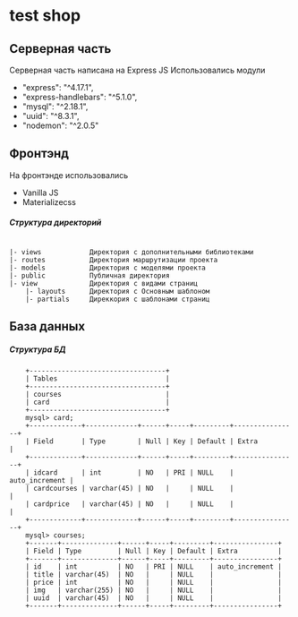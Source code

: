 # test shop

## Серверная часть

Серверная часть написана на Express JS
Использовались модули
*   "express": "^4.17.1",
*   "express-handlebars": "^5.1.0",
*   "mysql": "^2.18.1",
*   "uuid": "^8.3.1",
*   "nodemon": "^2.0.5"

## Фронтэнд
На фронтэнде использовались
* Vanilla JS 
* Materializecss

##### Структура директорий
```

|- views            Директория с дополнительными библиотеками
|- routes           Директория маршрутизации проекта
|- models           Директория с моделями проекта
|- public           Публичная директория
|- view             Директория с видами страниц
    |- layouts      Директория с Основным шаблоном
    |- partials     Диреккория с шаблонами страниц
```


## База данных
##### Структура БД
```
    +----------------------------------+
    | Tables                           |
    +----------------------------------+
    | courses                          |
    | card                             |
    +----------------------------------+
    mysql> card;
    +-------------+-------------+------+-----+---------+----------------+
    | Field       | Type        | Null | Key | Default | Extra          |
    +-------------+-------------+------+-----+---------+----------------+
    | idcard      | int         | NO   | PRI | NULL    | auto_increment |
    | cardcourses | varchar(45) | NO   |     | NULL    |                |
    | cardprice   | varchar(45) | NO   |     | NULL    |                |
    +-------------+-------------+------+-----+---------+----------------+
    mysql> courses;
    +-------+--------------+------+-----+---------+----------------+
    | Field | Type         | Null | Key | Default | Extra          |
    +-------+--------------+------+-----+---------+----------------+
    | id    | int          | NO   | PRI | NULL    | auto_increment |
    | title | varchar(45)  | NO   |     | NULL    |                |
    | price | int          | NO   |     | NULL    |                |
    | img   | varchar(255) | NO   |     | NULL    |                |
    | uuid  | varchar(45)  | NO   |     | NULL    |                |
    +-------+--------------+------+-----+---------+----------------+
